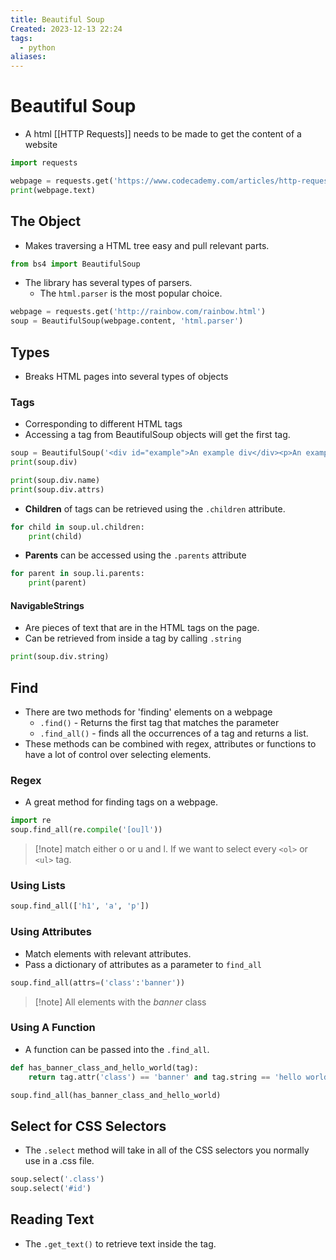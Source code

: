 ```yaml
---
title: Beautiful Soup
Created: 2023-12-13 22:24
tags:
  - python
aliases:
---
```

# Beautiful Soup
- A html [[HTTP Requests]] needs to be made to get the content of a website

```Python
import requests

webpage = requests.get('https://www.codecademy.com/articles/http-requests')
print(webpage.text)
```


## The Object
- Makes traversing a HTML tree easy and pull relevant parts.
```Python
from bs4 import BeautifulSoup
```

- The library has several types of parsers.
	- The `html.parser` is the most popular choice.

```Python
webpage = requests.get('http://rainbow.com/rainbow.html')
soup = BeautifulSoup(webpage.content, 'html.parser')
```

## Types
- Breaks HTML pages into several types of objects

### Tags
- Corresponding to different HTML tags
- Accessing a tag from BeautifulSoup objects will get the first tag.
```Python
soup = BeautifulSoup('<div id="example">An example div</div><p>An example p tag</p>')
print(soup.div)

print(soup.div.name)
print(soup.div.attrs)
```

- **Children** of tags can be retrieved using the `.children` attribute.
```Python
for child in soup.ul.children:
	print(child)
```

- **Parents** can be accessed using the `.parents` attribute
```Python
for parent in soup.li.parents:
	print(parent)
```
#### NavigableStrings
- Are pieces of text that are in the HTML tags on the page.
- Can be retrieved from inside a tag by calling `.string`
```Python
print(soup.div.string)
```


## Find
- There are two methods for 'finding' elements on a webpage
	- `.find()` - Returns the first tag that matches the parameter
	- `.find_all()` - finds all the occurrences of a tag and returns a list.
- These methods can be combined with regex, attributes or functions to have a lot of control over selecting elements.
### Regex
- A great method for finding tags on a webpage.
```Python
import re
soup.find_all(re.compile('[ou]l'))
```
>[!note] match either o or u and l. If we want to select every `<ol>` or `<ul>` tag.
### Using Lists
```Python
soup.find_all(['h1', 'a', 'p'])
```

### Using Attributes
- Match elements with relevant attributes.
- Pass a dictionary of attributes as a parameter to `find_all`
```Python
soup.find_all(attrs=('class':'banner'))
```
>[!note] All elements with the *banner* class

### Using A Function
- A function can be passed into the `.find_all`.

```Python
def has_banner_class_and_hello_world(tag):
	return tag.attr('class') == 'banner' and tag.string == 'hello world'

soup.find_all(has_banner_class_and_hello_world)
```


## Select for CSS Selectors
- The `.select` method will take in all of the CSS selectors you normally use in a .css file.
```Python
soup.select('.class')
soup.select('#id')
```

## Reading Text
- The `.get_text()` to retrieve text inside the tag.